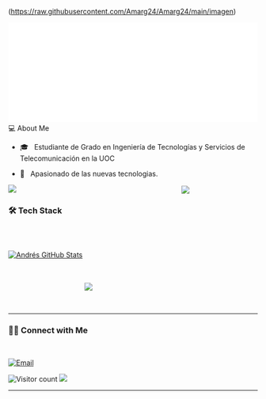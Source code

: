 (https://raw.githubusercontent.com/Amarg24/Amarg24/main/imagen)

<img src="https://raw.githubusercontent.com/Amarg24/Amarg24/main/saludo.svg"/>



</h3>💻 About Me </h3>


- 🎓 &nbsp; Estudiante de Grado en Ingeniería de Tecnologías y Servicios de Telecomunicación en la UOC

- 🤔 &nbsp; Apasionado de las nuevas tecnologias.





<img align='left' src="https://media4.giphy.com/media/CTX0ivSQbI78A/giphy.gif?cid=790b7611a74f9db7eeb2792a6c74dc18790ac447436da4ac&rid=giphy.gif&ct=g" width="350">
<img align='center' src="https://media.giphy.com/media/ubTm0qEprEvOo/giphy.gif" width="220">


<h3>🛠 Tech Stack</h3>










<br/><br/>

[![Andrés GitHub Stats](https://github-readme-stats.vercel.app/api?username=Amarg24&show_icons=true)](https://github.com/Amarg24)

<br/>

<br/>

<img src="https://media.giphy.com/media/3ohc15p7iNpaHSf1Li/giphy.gif" width="350" align='right'>



<br><br>



<hr>



<h3> 🤝🏻 Connect with Me </h3>

<br>



<p align="center">


<a href="mailto:amarg24@uoc.edu"><img alt="Email" src="https://img.shields.io/badge/Email-amarg24@uoc.edu-blue?style=flat-square&logo=gmail"></a>

</p>





![Visitor count](https://visitor-badge.laobi.icu/badge?page_id=Amarg24.Amarg24)   <img src="https://media.giphy.com/media/dxn6fRlTIShoeBr69N/giphy.gif" width="30">





<hr>
